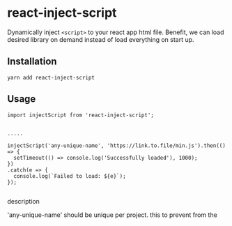 # react-inject-script

Dynamically inject `<script>` to your react app html file. Benefit, we can load desired library on demand instead of load everything on start up.

## Installation
`yarn add react-inject-script`

## Usage
```
import injectScript from 'react-inject-script';


.....

injectScript('any-unique-name', 'https://link.to.file/min.js').then(() => {
  setTimeout(() => console.log('Successfully loaded'), 1000);
})
.catch(e => {
  console.log(`Failed to load: ${e}`);
});


```
description

'any-unique-name' should be unique per project. this to prevent from the <script> is injected twice if the library is called more than 1

Source code is copied from here: https://www.linkedin.com/pulse/make-opencv-work-react-apps-james-shen